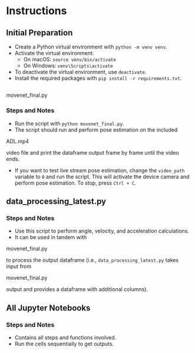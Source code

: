 # Instructions

## Initial Preparation
- Create a Python virtual environment with `python -m venv venv`.
- Activate the virtual environment:
  - On macOS: `source venv/bin/activate`
  - On Windows: `venv\Scripts\activate`
- To deactivate the virtual environment, use `deactivate`.
- Install the required packages with `pip install -r requirements.txt`.

## 

movenet_final.py



### Steps and Notes
- Run the script with `python movenet_final.py`.
- The script should run and perform pose estimation on the included 

ADL.mp4

 video file and print the dataframe output frame by frame until the video ends.
- If you want to test live stream pose estimation, change the `video_path` variable to `0` and run the script. This will activate the device camera and perform pose estimation. To stop, press `Ctrl + C`.

## data_processing_latest.py

### Steps and Notes
- Use this script to perform angle, velocity, and acceleration calculations.
- It can be used in tandem with 

movenet_final.py

 to process the output dataframe (i.e., `data_processing_latest.py` takes input from 

movenet_final.py

 output and provides a dataframe with additional columns).

## All Jupyter Notebooks

### Steps and Notes
- Contains all steps and functions involved.
- Run the cells sequentially to get outputs.